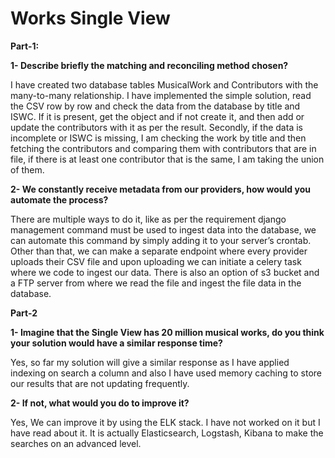 # **Works Single View**

**Part-1:**

**1- Describe briefly the matching and reconciling method chosen?**

I have created two database tables MusicalWork and Contributors with the many-to-many relationship.
I have implemented the simple solution, read the CSV row by row and check the data from the database by title and ISWC. If it is present, get the object and if not create it, and then add or update the contributors with it as per the result.
Secondly, if the data is incomplete or ISWC is missing, I am checking the work by title and then fetching the contributors and comparing them with contributors that are in file, if there is at least one contributor that is the same, I am taking the union of them.


**2- We constantly receive metadata from our providers, how would you automate the process?**

There are multiple ways to do it, like as per the requirement django management command must be used to ingest data into the database, we can automate this command by simply adding it to your server’s crontab.
Other than that, we can make a separate endpoint where every provider uploads their CSV file and upon uploading we can initiate a celery task where we code to ingest our data.
There is also an option of s3 bucket and a FTP server from where we read the file and ingest the file data in the database.
 

**Part-2**

**1- Imagine that the Single View has 20 million musical works, do you think your solution would have a similar response time?**

Yes, so far my solution will give a similar response as I have applied indexing on search a column and also I have used memory caching to store our results that are not updating frequently.


**2- If not, what would you do to improve it?**

Yes, We can improve it by using the ELK stack. I have not worked on it but I have read about it. It is actually Elasticsearch, Logstash, Kibana to make the searches on an advanced level.
